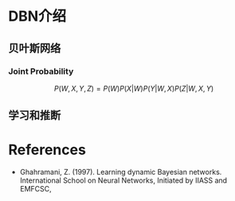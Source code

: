 # DBN介绍

## 贝叶斯网络

### Joint Probability

$$
P(W, X, Y, Z) = P(W)P(X|W)P(Y|W, X)P(Z|W, X, Y)
$$

## 学习和推断



# References

* Ghahramani, Z. (1997). Learning dynamic Bayesian networks. International School on Neural Networks, Initiated by IIASS and EMFCSC, 
